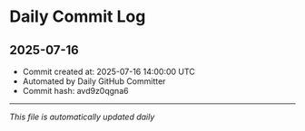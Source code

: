 # Daily Commit Log

## 2025-07-16

- Commit created at: 2025-07-16 14:00:00 UTC
- Automated by Daily GitHub Committer
- Commit hash: avd9z0qgna6

---
*This file is automatically updated daily*